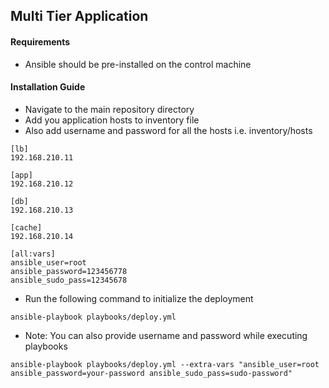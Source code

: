 
## Multi Tier Application

#### Requirements
* Ansible should be pre-installed on the control machine

#### Installation Guide
* Navigate to the main repository directory
* Add you application hosts to inventory file
* Also add username and password for all the hosts i.e. inventory/hosts
```
[lb]
192.168.210.11

[app]
192.168.210.12

[db]
192.168.210.13

[cache]
192.168.210.14

[all:vars]
ansible_user=root
ansible_password=123456778
ansible_sudo_pass=12345678
```
* Run the following command to initialize the deployment
```
ansible-playbook playbooks/deploy.yml
```
* Note: You can also provide username and password while executing playbooks
```
ansible-playbook playbooks/deploy.yml --extra-vars "ansible_user=root ansible_password=your-password ansible_sudo_pass=sudo-password"
```
